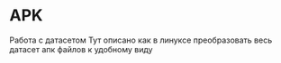 # APK
Работа с датасетом
Тут описано как в линуксе преобразовать весь датасет апк файлов к удобному виду
